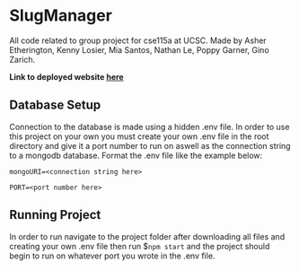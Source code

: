# SlugManager
All code related to group project for cse115a at UCSC. Made by Asher Etherington, Kenny Losier, Mia Santos, Nathan Le, Poppy Garner, Gino Zarich.

__Link to deployed website [here](https://slugmanager.onrender.com/)__

## Database Setup
Connection to the database is made using a hidden .env file. In order to use this project on your own you must create your own .env file in the root directory and give
it a port number to run on aswell as the connection string to a mongodb database.
Format the .env file like the example below:

```
mongoURI=<connection string here>

PORT=<port number here>
```

## Running Project
In order to run navigate to the project folder after downloading all files and creating your own .env file then run $`npm start` and the project should begin to run on whatever port you wrote in the .env file.